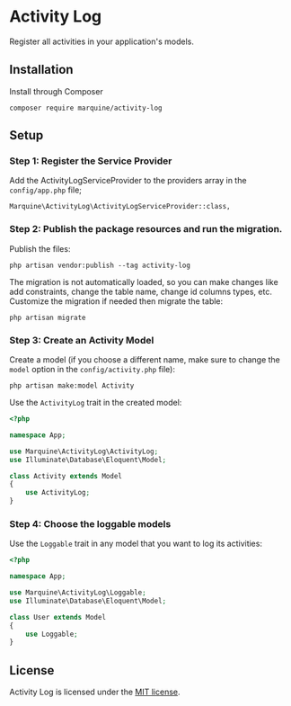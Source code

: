 # Activity Log
Register all activities in your application's models.

## Installation
Install through Composer
```
composer require marquine/activity-log
```

## Setup
### Step 1: Register the Service Provider
Add the ActivityLogServiceProvider to the providers array in the `config/app.php` file;
```
Marquine\ActivityLog\ActivityLogServiceProvider::class,
```

### Step 2: Publish the package resources and run the migration.
Publish the files:
```
php artisan vendor:publish --tag activity-log
```
The migration is not automatically loaded, so you can make changes like add constraints, change the table name, change id columns types, etc. Customize the migration if needed then migrate the table:
```
php artisan migrate
```
### Step 3: Create an Activity Model
Create a model (if you choose a different name, make sure to change the `model` option in the `config/activity.php` file):
```
php artisan make:model Activity
```
Use the `ActivityLog` trait in the created model:
```php
<?php

namespace App;

use Marquine\ActivityLog\ActivityLog;
use Illuminate\Database\Eloquent\Model;

class Activity extends Model
{
    use ActivityLog;
}
```

### Step 4: Choose the loggable models
Use the `Loggable` trait in any model that you want to log its activities:
```php
<?php

namespace App;

use Marquine\ActivityLog\Loggable;
use Illuminate\Database\Eloquent\Model;

class User extends Model
{
    use Loggable;
}
```

## License
Activity Log is licensed under the [MIT license](http://opensource.org/licenses/MIT).
